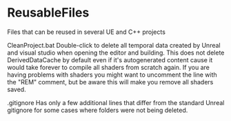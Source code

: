 # ReusableFiles
Files that can be reused in several UE and C++ projects

CleanProject.bat
Double-click to delete all temporal data created by Unreal and visual studio when opening the editor and building.
This does not delete DerivedDataCache by default even if it's autogenerated content cause it would take forever to compile all shaders from scratch again. If you are having problems with shaders you might want to uncomment the line with the "REM" comment, but be aware this will make you remove all shaders saved.

.gitignore
Has only a few additional lines that differ from the standard Unreal gitignore for some cases where folders were not being deleted.
